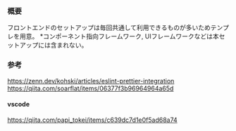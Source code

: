 ### 概要
フロントエンドのセットアップは毎回共通して利用できるものが多いためテンプレを用意。
*コンポーネント指向フレームワーク, UIフレームワークなどは本セットアップには含まれない。 

### 参考
https://zenn.dev/kohski/articles/eslint-prettier-integration
https://qiita.com/soarflat/items/06377f3b96964964a65d

#### vscode
https://qiita.com/papi_tokei/items/c639dc7d1e0f5ad68a74
